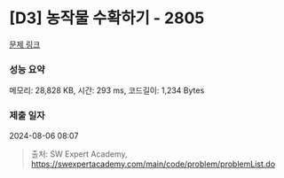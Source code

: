 # [D3] 농작물 수확하기 - 2805 

[문제 링크](https://swexpertacademy.com/main/code/problem/problemDetail.do?contestProbId=AV7GLXqKAWYDFAXB) 

### 성능 요약

메모리: 28,828 KB, 시간: 293 ms, 코드길이: 1,234 Bytes

### 제출 일자

2024-08-06 08:07



> 출처: SW Expert Academy, https://swexpertacademy.com/main/code/problem/problemList.do
